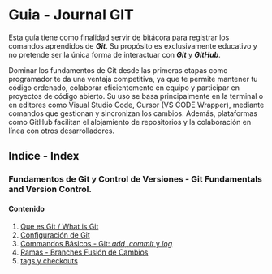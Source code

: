 # Guia - Journal GIT

Esta guía tiene como finalidad servir de bitácora para registrar los comandos aprendidos de **_Git_**. Su propósito es exclusivamente educativo y no pretende ser la única forma de interactuar con **_Git_** y **_GitHub_**.

Dominar los fundamentos de Git desde las primeras etapas como programador te da una ventaja competitiva, ya que te permite mantener tu código ordenado, colaborar eficientemente en equipo y participar en proyectos de código abierto. Su uso se basa principalmente en la terminal o en editores como Visual Studio Code, Cursor (VS CODE Wrapper), mediante comandos que gestionan y sincronizan los cambios. Además, plataformas como GitHub facilitan el alojamiento de repositorios y la colaboración en línea con otros desarrolladores.

## Indice - Index

### Fundamentos de Git y Control de Versiones - Git Fundamentals and Version Control.

#### Contenido

1. [Que es Git / What is Git](fundamentos_git.md)
2. [Configuración de Git](git_config.md)
3. [Commandos Básicos - Git: _add_, _commit_ y _log_](comandos_basicos.md)
4. [Ramas - Branches Fusión de Cambios](branches.md)
5. [tags y checkouts](tags.md)
